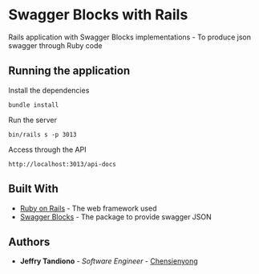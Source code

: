 # Swagger Blocks with Rails

Rails application with Swagger Blocks implementations - To produce json swagger through Ruby code

## Running the application

Install the dependencies
```
bundle install
```

Run the server
```
bin/rails s -p 3013
```

Access through the API
```
http://localhost:3013/api-docs
```

## Built With

* [Ruby on Rails](https://rubyonrails.org/) - The web framework used
* [Swagger Blocks](https://github.com/fotinakis/swagger-blocks) - The package to provide swagger JSON

## Authors

* **Jeffry Tandiono** - *Software Engineer* - [Chensienyong](https://github.com/chensienyong)
